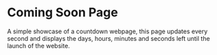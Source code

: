 # Coming Soon Page
A simple showcase of a countdown webpage, this page updates every second and displays the days, hours, minutes and seconds left until the launch of the website.